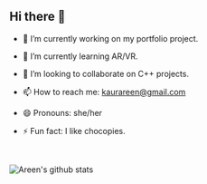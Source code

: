 ## Hi there 👋

- 🔭 I’m currently working on my portfolio project.

- 🌱 I’m currently learning AR/VR.

- 👯 I’m looking to collaborate on C++ projects.

- 📫 How to reach me: kaurareen@gmail.com

- 😄 Pronouns: she/her

- ⚡ Fun fact: I like chocopies.

<br>

![Areen's github stats](https://github-readme-stats.vercel.app/api?username=areenoverclouds)

<br>
